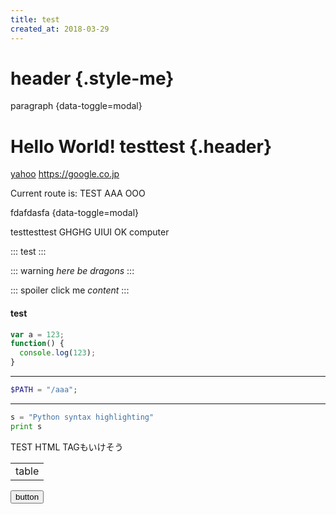 ```yaml
---
title: test
created_at: 2018-03-29
---
```


# header {.style-me}

paragraph {data-toggle=modal}

# Hello World! testtest {.header}

[yahoo](https://yaoo.co.jp)
https://google.co.jp

Current route is: TEST AAA OOO

fdafdasfa {data-toggle=modal}

testtesttest GHGHG UIUI
OK computer

:::
test
:::

::: warning
_here be dragons_
:::

::: spoiler click me
_content_
:::

#### test

```javascript
var a = 123;
function() {
  console.log(123);
}
```

---

```php
$PATH = "/aaa";
```

---

```python
s = "Python syntax highlighting"
print s
```

<p>TEST HTML TAGもいけそう</p>
<table><tr><td>table</td></tr></table>
<button>button</button>
